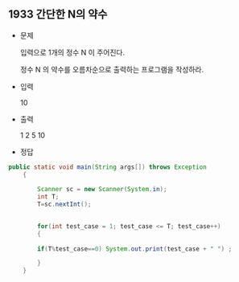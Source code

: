 ## 1933 간단한 N의 약수


* 문제

  입력으로 1개의 정수 N 이 주어진다.

  정수 N 의 약수를 오름차순으로 출력하는 프로그램을 작성하라.
   

* 입력

  10

* 출력

  1 2 5 10

* 정답

```java
public static void main(String args[]) throws Exception
	{
		
		Scanner sc = new Scanner(System.in);
		int T;
		T=sc.nextInt();
		

		for(int test_case = 1; test_case <= T; test_case++)
		{
		
		if(T%test_case==0) System.out.print(test_case + " ") ;

		}
	}

```

